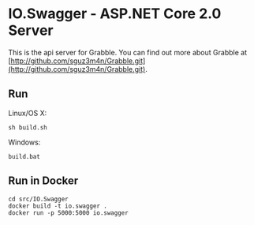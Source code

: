 # IO.Swagger - ASP.NET Core 2.0 Server

This is the api server for Grabble.  You can find out more about     Grabble at [http://github.com/sguz3m4n/Grabble.git](http://github.com/sguz3m4n/Grabble.git).

## Run

Linux/OS X:

```
sh build.sh
```

Windows:

```
build.bat
```

## Run in Docker

```
cd src/IO.Swagger
docker build -t io.swagger .
docker run -p 5000:5000 io.swagger
```
